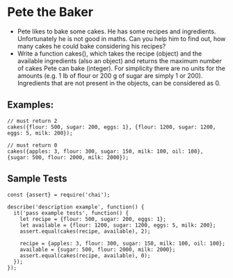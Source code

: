 # Pete the Baker

- Pete likes to bake some cakes. He has some recipes and ingredients. Unfortunately he is not good in maths. Can you help him to find out, how many cakes he could bake considering his recipes?
- Write a function cakes(), which takes the recipe (object) and the available ingredients (also an object) and returns the maximum number of cakes Pete can bake (integer). For simplicity there are no units for the amounts (e.g. 1 lb of flour or 200 g of sugar are simply 1 or 200). Ingredients that are not present in the objects, can be considered as 0.

## Examples:

```
// must return 2
cakes({flour: 500, sugar: 200, eggs: 1}, {flour: 1200, sugar: 1200, eggs: 5, milk: 200});

// must return 0
cakes({apples: 3, flour: 300, sugar: 150, milk: 100, oil: 100}, {sugar: 500, flour: 2000, milk: 2000});
```

## Sample Tests

```
const {assert} = require('chai');

describe('description example', function() {
  it('pass example tests', function() {
    let recipe = {flour: 500, sugar: 200, eggs: 1};
    let available = {flour: 1200, sugar: 1200, eggs: 5, milk: 200};
    assert.equal(cakes(recipe, available), 2);

    recipe = {apples: 3, flour: 300, sugar: 150, milk: 100, oil: 100};
    available = {sugar: 500, flour: 2000, milk: 2000};
    assert.equal(cakes(recipe, available), 0);
  });
});
```
